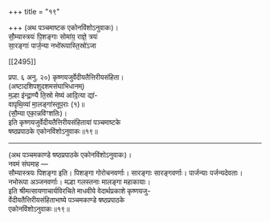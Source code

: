 +++
title = "१९"

+++
(अथ पञ्चमाष्टक एकोनविंशोऽनुवाकः)।  
सौ॒म्यास्त्रयः॑ पि॒शङ्गाः सोमा॑य॒ राज्ञे॒ त्रयः॑  
सा॒रङ्गाः॑ पार्ज॒न्या नभो॑रूपास्ति॒स्रो॑ऽजा

[[2495]]

प्रपा. ६ अनु. २०) कृष्णयजुर्वेदीयतैत्तिरीयसंहिता।  
(अष्टादशिपशुदशमसंघाभिधानम्)  
म॒ल्हा इ॑न्द्रा॒ण्यै ति॒स्रो मेष्य॑ आदि॒त्या द्या॑-  
वापृथि॒व्या॑ मा॒लङ्गा॑स्तूप॒राः (१)॥  
(सौ॒म्या एका॒न्नवि॑ꣳशतिः)।  
इति कृष्णयजुर्वेदीयतैत्तिरीयसंहितायां पञ्चमाष्टके  
षष्ठप्रपाठके एकोनविंशोऽनुवाकः॥१९॥
___________
(अथ पञ्चमकाण्डे षष्ठप्रपाठके एकोनविंशोऽनुवाकः)।  
नवमं संघमाह —  
सौम्यास्त्रयः पिशङ्गा इति। पिशङ्गा गोरोचनवर्णाः। सारङ्गाः सारङ्गवर्णाः। पार्जन्याः पर्जन्यदेवताः। नभोरूपा अञ्जनवर्णाः। मल्हा गलस्तनाः मालङ्गा महाकायाः।  
इति श्रीमत्सायणाचार्यविरचिते माधवीये वेदार्थप्रकाशे कृष्णयजु-  
र्वेदीयतैत्तिरीयसंहिताभाष्ये पञ्चमकाण्डे षष्ठप्रपाठके  
एकोनविंशोऽनुवाकः॥१९॥  
